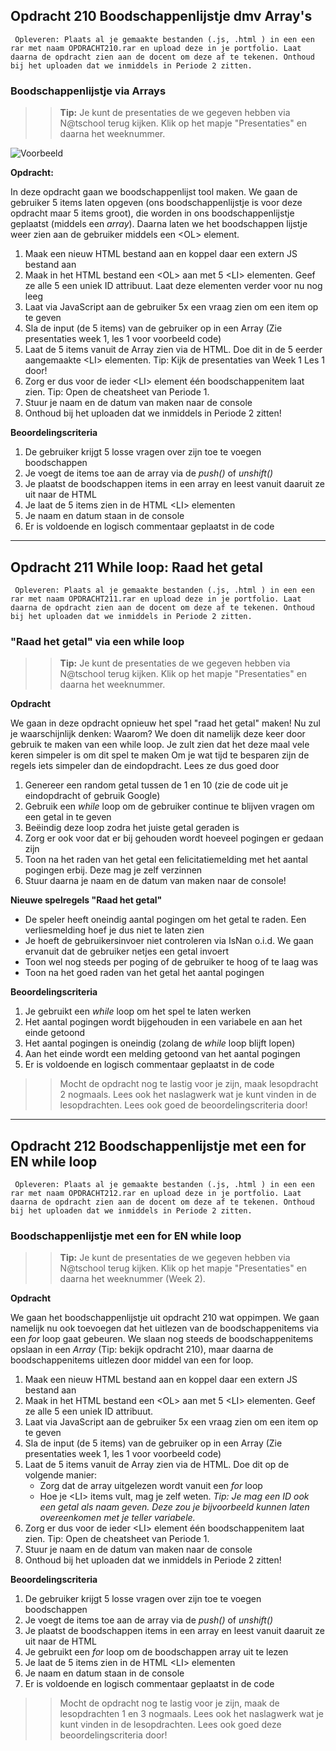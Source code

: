 ## Opdracht 210 Boodschappenlijstje dmv Array's

`` Opleveren: Plaats al je gemaakte bestanden (.js, .html ) in een een rar met naam OPDRACHT210.rar en upload deze in je portfolio. Laat daarna de opdracht zien aan de docent om deze af te tekenen. Onthoud bij het uploaden dat we inmiddels in Periode 2 zitten.``

### Boodschappenlijstje via Arrays

>> **Tip:** Je kunt de presentaties de we gegeven hebben via N@tschool terug kijken. Klik op het mapje "Presentaties" en daarna het weeknummer.

![Voorbeeld](https://raw.githubusercontent.com/ictacademiekw1c/opdrachten-repository/master/javascript/p2/productie/Afbeeldingen/Opdracht250.png)

**Opdracht:**

In deze opdracht gaan we boodschappenlijst tool maken. We gaan de gebruiker 5 items laten opgeven (ons boodschappenlijstje is voor deze opdracht maar 5 items groot), die worden in ons boodschappenlijstje geplaatst (middels een *array*).
Daarna laten we het boodschappen lijstje weer zien aan de gebruiker middels een &lt;OL&gt; element.

1. Maak een nieuw HTML bestand aan en koppel daar een extern JS bestand aan
2. Maak in het HTML bestand een &lt;OL&gt; aan met 5 &lt;LI&gt; elementen. Geef ze alle 5 een uniek ID attribuut. Laat deze elementen verder voor nu nog leeg
2. Laat via JavaScript aan de gebruiker 5x een vraag zien om een item op te geven
3. Sla de input (de 5 items) van de gebruiker op in een Array (Zie presentaties week 1, les 1 voor voorbeeld code)
4. Laat de 5 items vanuit de Array zien via de HTML. Doe dit in de 5 eerder aangemaakte &lt;LI&gt; elementen. Tip: Kijk de presentaties van Week 1 Les 1 door!
5. Zorg er dus voor de ieder &lt;LI&gt; element één boodschappenitem laat zien. Tip: Open de cheatsheet van Periode 1.
5. Stuur je naam en de datum van maken naar de console
6. Onthoud bij het uploaden dat we inmiddels in Periode 2 zitten!

**Beoordelingscriteria**
1. De gebruiker krijgt 5 losse vragen over zijn toe te voegen boodschappen
1. Je voegt de items toe aan de array via de *push()* of *unshift()*
2. Je plaatst de boodschappen items in een array en leest vanuit daaruit ze uit naar de HTML
3. Je laat de 5 items zien in de HTML &lt;LI&gt; elementen
4. Je naam en datum staan in de console
5. Er is voldoende en logisch commentaar geplaatst in de code

---

## Opdracht 211 While loop: Raad het getal

`` Opleveren: Plaats al je gemaakte bestanden (.js, .html ) in een een rar met naam OPDRACHT211.rar en upload deze in je portfolio. Laat daarna de opdracht zien aan de docent om deze af te tekenen. Onthoud bij het uploaden dat we inmiddels in Periode 2 zitten.``

### "Raad het getal" via een while loop

>> **Tip:** Je kunt de presentaties de we gegeven hebben via N@tschool terug kijken. Klik op het mapje "Presentaties" en daarna het weeknummer.

**Opdracht**

We gaan in deze opdracht opnieuw het spel "raad het getal" maken! Nu zul je waarschijnlijk denken: Waarom? 
We doen dit namelijk deze keer door gebruik te maken van een while loop. Je zult zien dat het deze maal vele keren simpeler is om dit spel te maken
Om je wat tijd te besparen zijn de regels iets simpeler dan de eindopdracht. Lees ze dus goed door

1. Genereer een random getal tussen de 1 en 10 (zie de code uit je eindopdracht of gebruik Google)
2. Gebruik een *while* loop om de gebruiker continue te blijven vragen om een getal in te geven
3. Beëindig deze loop zodra het juiste getal geraden is
4. Zorg er ook voor dat er bij gehouden wordt hoeveel pogingen er gedaan zijn
5. Toon na het raden van het getal een felicitatiemelding met het aantal pogingen erbij. Deze mag je zelf verzinnen
6. Stuur daarna je naam en de datum van maken naar de console!

**Nieuwe spelregels "Raad het getal"**
- De speler heeft oneindig aantal pogingen om het getal te raden. Een verliesmelding hoef je dus niet te laten zien
- Je hoeft de gebruikersinvoer niet controleren via IsNan o.i.d. We gaan ervanuit dat de gebruiker netjes een getal invoert
- Toon wel nog steeds per poging of de gebruiker te hoog of te laag was
- Toon na het goed raden van het getal het aantal pogingen

**Beoordelingscriteria**
1. Je gebruikt een *while* loop om het spel te laten werken
2. Het aantal pogingen wordt bijgehouden in een variabele en aan het einde getoond
3. Het aantal pogingen is oneindig (zolang de *while* loop blijft lopen)
4. Aan het einde wordt een melding getoond van het aantal pogingen
5. Er is voldoende en logisch commentaar geplaatst in de code

>> Mocht de opdracht nog te lastig voor je zijn, maak lesopdracht 2 nogmaals. Lees ook het naslagwerk wat je kunt vinden in de lesopdrachten. Lees ook goed de beoordelingscriteria door!


---

## Opdracht 212 Boodschappenlijstje met een for EN while loop

`` Opleveren: Plaats al je gemaakte bestanden (.js, .html ) in een een rar met naam OPDRACHT212.rar en upload deze in je portfolio. Laat daarna de opdracht zien aan de docent om deze af te tekenen. Onthoud bij het uploaden dat we inmiddels in Periode 2 zitten.``

### Boodschappenlijstje met een for EN while loop

>> **Tip:** Je kunt de presentaties de we gegeven hebben via N@tschool terug kijken. Klik op het mapje "Presentaties" en daarna het weeknummer (Week 2). 

**Opdracht**

We gaan het boodschappenlijstje uit opdracht 210 wat oppimpen. We gaan namelijk nu ook toevoegen dat het uitlezen van de boodschappenitems via een *for* loop gaat gebeuren.
We slaan nog steeds de boodschappenitems opslaan in een *Array* (Tip: bekijk opdracht 210), maar daarna de boodschappenitems uitlezen door middel van een for loop.

1. Maak een nieuw HTML bestand aan en koppel daar een extern JS bestand aan
2. Maak in het HTML bestand een &lt;OL&gt; aan met 5 &lt;LI&gt; elementen. Geef ze alle 5 een uniek ID attribuut.
2. Laat via JavaScript aan de gebruiker 5x een vraag zien om een item op te geven
3. Sla de input (de 5 items) van de gebruiker op in een Array (Zie presentaties week 1, les 1 voor voorbeeld code)
4. Laat de 5 items vanuit de Array zien via de HTML. Doe dit op de volgende manier:
	- Zorg dat de array uitgelezen wordt vanuit een *for* loop
	- Hoe je &lt;LI&gt; items vult, mag je zelf weten. *Tip: Je mag een ID ook een getal als naam geven. Deze zou je bijvoorbeeld kunnen laten overeenkomen met je teller variabele.*
5. Zorg er dus voor de ieder &lt;LI&gt; element één boodschappenitem laat zien. Tip: Open de cheatsheet van Periode 1.
5. Stuur je naam en de datum van maken naar de console
6. Onthoud bij het uploaden dat we inmiddels in Periode 2 zitten!

**Beoordelingscriteria**
1. De gebruiker krijgt 5 losse vragen over zijn toe te voegen boodschappen
1. Je voegt de items toe aan de array via de *push()* of *unshift()*
2. Je plaatst de boodschappen items in een array en leest vanuit daaruit ze uit naar de HTML
3. Je gebruikt een *for* loop om de boodschappen array uit te lezen
4. Je laat de 5 items zien in de HTML &lt;LI&gt; elementen
4. Je naam en datum staan in de console 
5. Er is voldoende en logisch commentaar geplaatst in de code

>> Mocht de opdracht nog te lastig voor je zijn, maak de lesopdrachten 1 en 3 nogmaals. Lees ook het naslagwerk wat je kunt vinden in de lesopdrachten. Lees ook goed deze beoordelingscriteria door!

